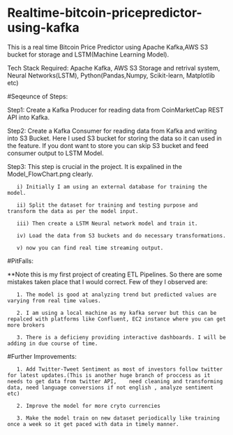 # Realtime-bitcoin-pricepredictor-using-kafka
This is a real time Bitcoin Price Predictor using Apache Kafka,AWS S3 bucket for storage and LSTM(Machine Learning Model).

Tech Stack Required: Apache Kafka, AWS S3 Storage and retrival system, Neural Networks(LSTM), Python(Pandas,Numpy, Scikit-learn, Matplotlib etc)

#Seqeunce of Steps:

Step1: Create a Kafka Producer for reading data from CoinMarketCap REST API into Kafka.

Step2: Create a Kafka Consumer for reading data from Kafka and writing into S3 Bucket. Here I used S3 bucket for storing the data so it can used in the feature. If you          dont want to store you can skip S3 bucket and feed consumer output to LSTM Model.

Step3: This step is crucial in the project. It is expalined in the Model_FlowChart.png clearly.

       i) Initially I am using an external database for training the model.
       
       ii) Split the dataset for training and testing purpose and transform the data as per the model input.
       
       iii) Then create a LSTM Neural network model and train it.
       
       iv) Load the data from S3 buckets and do necessary transformations.
       
       v) now you can find real time streaming output.
       

#PitFalls:

**Note this is my first project of creating ETL Pipelines. So there are some mistakes taken place that I would correct. Few of they I observed are:

       1. The model is good at analyzing trend but predicted values are varying from real time values.
       
       2. I am using a local machine as my kafka server but this can be repalced with platforms like Confluent, EC2 instance where you can get more brokers
       
       3. There is a deficieny providing interactive dashboards. I will be adding in due course of time.


#Further Improvements:

       1. Add Twitter-Tweet Sentiment as most of investors follow twitter for latest updates.(This is another huge branch of proccess as it needs to get data from twitter API,    need cleaning and transforming data, need language conversions if not english , analyze sentiment etc)
       
       2. Improve the model for more cryto currencies
       
       3. Make the model train on new dataset periodically like training once a week so it get paced with data in timely manner.
       

